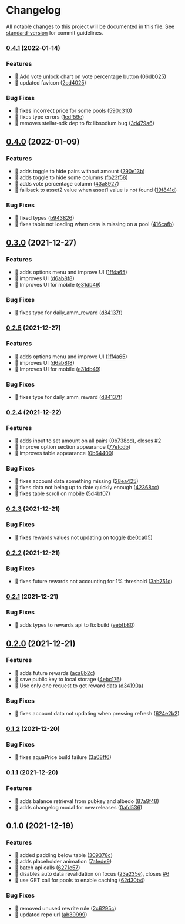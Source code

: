 # Changelog

All notable changes to this project will be documented in this file. See [standard-version](https://github.com/conventional-changelog/standard-version) for commit guidelines.

### [0.4.1](https://github.com/fpbrault/stellar-aqua-amm-viewer/compare/v0.4.0...v0.4.1) (2022-01-14)

### Features

- 🎸 Add vote unlock chart on vote percentage button ([06db025](https://github.com/fpbrault/stellar-aqua-amm-viewer/commit/06db0251349a14138f676ce7bcc0426f8821d28d))
- 🎸 updated favicon ([2cd4025](https://github.com/fpbrault/stellar-aqua-amm-viewer/commit/2cd4025643dab23b34cdaee007153098ec54fcea))

### Bug Fixes

- 🐛 fixes incorrect price for some pools ([590c310](https://github.com/fpbrault/stellar-aqua-amm-viewer/commit/590c31069b43d25e3185a99b72628e37b7bb9a00))
- 🐛 fixes type errors ([1edf59e](https://github.com/fpbrault/stellar-aqua-amm-viewer/commit/1edf59ef38d0db42b5c9245e6d9d59c401e5cca0))
- 🐛 removes stellar-sdk dep to fix libsodium bug ([3d479a6](https://github.com/fpbrault/stellar-aqua-amm-viewer/commit/3d479a6fb5a25ef99189e9898d5011b037e91cb8))

## [0.4.0](https://github.com/fpbrault/stellar-aqua-amm-viewer/compare/v0.3.0...v0.4.0) (2022-01-09)

### Features

- 🎸 adds toggle to hide pairs without amount ([290e13b](https://github.com/fpbrault/stellar-aqua-amm-viewer/commit/290e13b3ea5d3a4427759f6418ca54854c3932af))
- 🎸 adds toggle to hide some columns ([fb23f58](https://github.com/fpbrault/stellar-aqua-amm-viewer/commit/fb23f58de63cc75182d8e2b15138cdd3e5caf06c))
- 🎸 adds vote percentage column ([43a8927](https://github.com/fpbrault/stellar-aqua-amm-viewer/commit/43a89270c3e8c9e1402e825c4f31df857f6f2b47))
- 🎸 fallback to asset2 value when asset1 value is not found ([19f841d](https://github.com/fpbrault/stellar-aqua-amm-viewer/commit/19f841d6c7874628a59196c7b4463d985e837450))

### Bug Fixes

- 🐛 fixed types ([b943826](https://github.com/fpbrault/stellar-aqua-amm-viewer/commit/b94382616e989f8baeb1bbb9c3c64c0738ca4084))
- 🐛 fixes table not loading when data is missing on a pool ([416cafb](https://github.com/fpbrault/stellar-aqua-amm-viewer/commit/416cafb10cd02f319a825eab39958017d00c5e8f))

## [0.3.0](https://github.com/fpbrault/stellar-aqua-amm-viewer/compare/v0.2.4...v0.3.0) (2021-12-27)

### Features

- 🎸 adds options menu and improve UI ([1ff4a65](https://github.com/fpbrault/stellar-aqua-amm-viewer/commit/1ff4a65ee63589386a44e250664e393dfe5ebb0e))
- 🎸 improves UI ([d6ab8f8](https://github.com/fpbrault/stellar-aqua-amm-viewer/commit/d6ab8f85f5bee73c79e9ed8f9246b86ab02d10f3))
- 🎸 Improves UI for mobile ([e31db49](https://github.com/fpbrault/stellar-aqua-amm-viewer/commit/e31db49d115e7cb7047f66f2aca35ccd82893707))

### Bug Fixes

- 🐛 fixes type for daily_amm_reward ([d84137f](https://github.com/fpbrault/stellar-aqua-amm-viewer/commit/d84137f30891b016f77519254cdb1d674e33f9b2))

### [0.2.5](https://github.com/fpbrault/stellar-aqua-amm-viewer/compare/v0.2.4...v0.2.5) (2021-12-27)

### Features

- 🎸 adds options menu and improve UI ([1ff4a65](https://github.com/fpbrault/stellar-aqua-amm-viewer/commit/1ff4a65ee63589386a44e250664e393dfe5ebb0e))
- 🎸 improves UI ([d6ab8f8](https://github.com/fpbrault/stellar-aqua-amm-viewer/commit/d6ab8f85f5bee73c79e9ed8f9246b86ab02d10f3))
- 🎸 Improves UI for mobile ([e31db49](https://github.com/fpbrault/stellar-aqua-amm-viewer/commit/e31db49d115e7cb7047f66f2aca35ccd82893707))

### Bug Fixes

- 🐛 fixes type for daily_amm_reward ([d84137f](https://github.com/fpbrault/stellar-aqua-amm-viewer/commit/d84137f30891b016f77519254cdb1d674e33f9b2))

### [0.2.4](https://github.com/fpbrault/stellar-aqua-amm-viewer/compare/v0.2.3...v0.2.4) (2021-12-22)

### Features

- 🎸 adds input to set amount on all pairs ([0b738cd](https://github.com/fpbrault/stellar-aqua-amm-viewer/commit/0b738cd830930c07d1961577bab1c67d1f3ef230)), closes [#2](https://github.com/fpbrault/stellar-aqua-amm-viewer/issues/2)
- 🎸 Improve option section appearance ([77efcdb](https://github.com/fpbrault/stellar-aqua-amm-viewer/commit/77efcdb3294e2020a2ea1f3f1a29c099833c384a))
- 🎸 improves table appearance ([0b64400](https://github.com/fpbrault/stellar-aqua-amm-viewer/commit/0b644007e866301f7e4c74d1469d14682edcbdc3))

### Bug Fixes

- 🐛 fixes account data something missing ([28ea425](https://github.com/fpbrault/stellar-aqua-amm-viewer/commit/28ea4259cb28955988b2f66819bd0c20b861db3d))
- 🐛 fixes data not being up to date quickly enough ([42368cc](https://github.com/fpbrault/stellar-aqua-amm-viewer/commit/42368cce8dd2e6e8c28ef0c199b59754df23e109))
- 🐛 fixes table scroll on mobile ([5d4bf07](https://github.com/fpbrault/stellar-aqua-amm-viewer/commit/5d4bf071b25c067b99f6e758a21b5b00018ef668))

### [0.2.3](https://github.com/fpbrault/stellar-aqua-amm-viewer/compare/v0.2.2...v0.2.3) (2021-12-21)

### Bug Fixes

- 🐛 fixes rewards values not updating on toggle ([be0ca05](https://github.com/fpbrault/stellar-aqua-amm-viewer/commit/be0ca05b2c8100d25b38d7aa6593c88e122e2964))

### [0.2.2](https://github.com/fpbrault/stellar-aqua-amm-viewer/compare/v0.2.1...v0.2.2) (2021-12-21)

### Bug Fixes

- 🐛 fixes future rewards not accounting for 1% threshold ([3ab751d](https://github.com/fpbrault/stellar-aqua-amm-viewer/commit/3ab751da7ff76fcff5740c6eb5a31069bdf636fd))

### [0.2.1](https://github.com/fpbrault/stellar-aqua-amm-viewer/compare/v0.2.0...v0.2.1) (2021-12-21)

### Bug Fixes

- 🐛 adds types to rewards api to fix build ([eebfb80](https://github.com/fpbrault/stellar-aqua-amm-viewer/commit/eebfb807ced4be98e64912c1398a597c7994b9c5))

## [0.2.0](https://github.com/fpbrault/stellar-aqua-amm-viewer/compare/v0.1.2...v0.2.0) (2021-12-21)

### Features

- 🎸 adds future rewards ([aca8b2c](https://github.com/fpbrault/stellar-aqua-amm-viewer/commit/aca8b2c2dad437970c9fd31054258bda384424a5))
- 🎸 save public key to local storage ([4ebc176](https://github.com/fpbrault/stellar-aqua-amm-viewer/commit/4ebc176b82bce73ba7ad24eb0eca985c8deface4))
- 🎸 Use only one request to get reward data ([d34190a](https://github.com/fpbrault/stellar-aqua-amm-viewer/commit/d34190aa2fcead44dfc099081d95a011b939acdf))

### Bug Fixes

- 🐛 fixes account data not updating when pressing refresh ([624e2b2](https://github.com/fpbrault/stellar-aqua-amm-viewer/commit/624e2b26fa9dbb818292f51ecba629463ef57c77))

### [0.1.2](https://github.com/fpbrault/stellar-aqua-amm-viewer/compare/v0.1.1...v0.1.2) (2021-12-20)

### Bug Fixes

- 🐛 fixes aquaPrice build failure ([3a08ff6](https://github.com/fpbrault/stellar-aqua-amm-viewer/commit/3a08ff648db38f04c5b8154ea7db05f94770570c))

### [0.1.1](https://github.com/fpbrault/stellar-aqua-amm-viewer/compare/v0.1.0...v0.1.1) (2021-12-20)

### Features

- 🎸 adds balance retrieval from pubkey and albedo ([87a9f48](https://github.com/fpbrault/stellar-aqua-amm-viewer/commit/87a9f48eb1e6b56f686c7b0e4c8a8e8affe2a8e6))
- 🎸 adds changelog modal for new releases ([0afd536](https://github.com/fpbrault/stellar-aqua-amm-viewer/commit/0afd53623efe0e5abddb2d1d76ab2e170a66594f))

## 0.1.0 (2021-12-19)

### Features

- 🎸 added padding below table ([309378c](https://github.com/fpbrault/stellar-aqua-amm-viewer/commit/309378c4d3f6e1f0774adff87583f230619b6d3b))
- 🎸 adds placeholder animation ([7afede9](https://github.com/fpbrault/stellar-aqua-amm-viewer/commit/7afede946cf65da8d6d8c1f92feecf193c3765ad))
- 🎸 batch api calls ([6271c57](https://github.com/fpbrault/stellar-aqua-amm-viewer/commit/6271c577204b7c8ad77a8806495a64dc6e69d41d))
- 🎸 disables auto data revalidation on focus ([23a235e](https://github.com/fpbrault/stellar-aqua-amm-viewer/commit/23a235e7e700baa5b867446d77019899b9792e93)), closes [#6](https://github.com/fpbrault/stellar-aqua-amm-viewer/issues/6)
- 🎸 use GET call for pools to enable caching ([62d30b4](https://github.com/fpbrault/stellar-aqua-amm-viewer/commit/62d30b4174e869745af2544c3583fdf9904ede09))

### Bug Fixes

- 🐛 removed unused rewrite rule ([2c6295c](https://github.com/fpbrault/stellar-aqua-amm-viewer/commit/2c6295c8167a450134a225ecf0421f090a9ef53d))
- 🐛 updated repo url ([ab39999](https://github.com/fpbrault/stellar-aqua-amm-viewer/commit/ab39999fb58a73c908d8d6e98c2de3010807973c))
